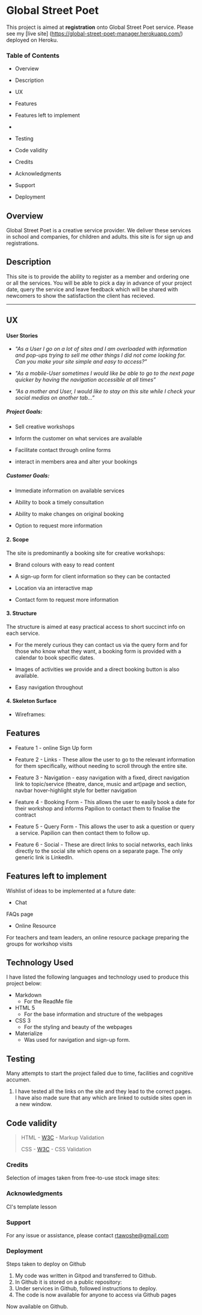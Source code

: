 # Global Street Poet 

This project is aimed at **registration** onto Global Street Poet service.
Please see my [live site] (https://global-street-poet-manager.herokuapp.com/) deployed on Heroku.

### Table of Contents

- Overview
- Description
- UX
- Features
- Features left to implement
- 
- Testing
- Code validity
- Credits
- Acknowledgments
- Support

- Deployment



## Overview

Global Street Poet is a creative service provider. We deliver these services in school and companies, for children and adults. this site is for sign up and registrations.


## Description

This site is to provide the ability to register as a member and ordering one or all the services. You will be able to pick a day in advance of your project date, query the service and leave feedback which will be shared with newcomers to show the satisfaction the client has recieved.
***


## UX

#### User Stories

- *"As a User I go on a lot of sites and I am overloaded with information and pop-ups trying to sell me other things I did not come looking for. Can you make your site simple and easy to access?”*

- *"As a mobile-User sometimes I would like be able to go to the next page quicker by having the navigation accessible at all times”*

- *”As a mother and User, I would like to stay on this site while I check your social medias on another tab…”*


##### Project Goals:

- Sell creative workshops

- Inform the customer on what services are available 

- Facilitate contact through online forms

- interact in members area and alter your bookings


##### Customer Goals:

- Immediate information on available services

- Ability to book a timely consultation

- Ability to make changes on original booking
	
- Option to request more information


#### 2. Scope

The site is predominantly a booking site for creative workshops:

- Brand colours with easy to read content

- A sign-up form for client information so they can be contacted

- Location via an interactive map

- Contact form to request more information


#### 3. Structure

The structure is aimed at easy practical access to short succinct info on each service.

- For the merely curious they can contact us via the query form and for those who know what they want, a booking form is provided with a calendar to book specific dates. 

- Images of activities we provide and a direct booking button is also available.

- Easy navigation throughout


#### 4. Skeleton Surface

- Wireframes:


## Features

* Feature 1 - online Sign Up form

* Feature 2 - Links - These allow the user to go to the relevant information for them specifically, without needing to scroll through the entire site.

* Feature 3 - Navigation - easy navigation with a fixed, direct navigation link to topic/service (theatre, dance, music and art)page and section, navbar hover-highlight style for better navigation

* Feature 4 - Booking Form - This allows the user to easily book a date for their workshop and informs Papilion to contact them to finalise the contract

* Feature 5 - Query Form -  This allows the user to ask a question or query a service. Papilion can then contact them to follow up.

* Feature 6 - Social  - These are direct links to social networks, each links directly to the social site which opens on a separate page. The only generic link is LinkedIn.


## Features left to implement

Wishlist of ideas to be implemented at a future date:

* Chat

FAQs page

* Online Resource 

For teachers and team leaders, an online resource package preparing the groups for workshop visits


## __Technology Used__

I have listed the following languages and technology used to produce this project below:

* Markdown
    * For the ReadMe file
* HTML 5
    * For the base information and structure of the webpages
* CSS 3
    * For the styling and beauty of the webpages
* Materialize
    * Was used for navigation and sign-up form.


## Testing

Many attempts to start the project failed due to time, facilities and cognitive accumen.

1. I have tested all the links on the site and they lead to the correct pages.   
    I have also made sure that any which are linked to outside sites open in a new window.  


## Code validity

> HTML - [W3C](https://validator.w3.org/) - Markup Validation
>
> CSS - [W3C](https://jigsaw.w3.org/css-validator/) - CSS Validation
>
>


### Credits

Selection of images taken from free-to-use stock image sites:



### Acknowledgments

CI's template lesson

### Support

For any issue or assistance, please contact rtawoshe@gmail.com

### Deployment

Steps taken to deploy on Github

1. My code was written in Gitpod and transferred to Github.
2. In Github it is stored on a public repository: 
3. Under services in Github, followed instructions to deploy.
4. The code is now available for anyone to access via Github pages

Now available on Github.





